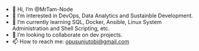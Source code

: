 - 👋 Hi, I’m @MrTam-Node
- 👀 I’m interested in DevOps, Data Analytics and Sustainble Development.  
- 🌱 I’m currently learning SQL, Docker, Ansible, Linux System Administration and Shell Scripting, etc. 
- 💞️ I’m looking to collaborate on dev projects. 
- 📫 How to reach me: opusunjutobi@gmail.com

<!---
MrTam-Node/MrTam-Node is a ✨ special ✨ repository because its `README.md` (this file) appears on your GitHub profile.
You can click the Preview link to take a look at your changes.
--->
